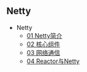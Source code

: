 ## Netty
- Netty
  - [01 Netty简介](Netty/01%20Netty简介.md)
  - [02 核心组件](Netty/02%20核心组件.md)
  - [03 网络通信](Netty/03%20网络通信.md)
  - [04 Reactor与Netty](Netty/04%20Reactor与Netty.md)
